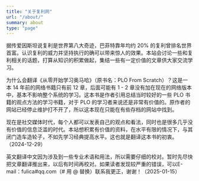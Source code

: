 ```yaml
---
title: "关于复利网"
url: "/about/"
summary: about
type: "page"
---
```


据传爱因斯坦说复利是世界第八大奇迹，巴菲特靠年均约 20% 的复利曾排名世界首富。认识复利的威力并坚持执行的确可以带来惊人的效果。本站会讨论一些和复利相关的话题，打算从知识的积累做起，集结一些有一定价值的文章供大家交流学习。

为什么会翻译《从零开始学习奥马哈》（原书名：PLO From Scratch）？这是一本 14 年前的网络书籍只有前 12 章，后面可能有 1 - 2 章没有加在现在的网络版本中，基本不影响整个系统的学习。这本书是作者引用总结当时较好的一些 PLO 书籍的观点方法的学习书籍，对于 PLO 的学习者来说还是非常有价值的。原作者的网站已经停止维护打不开了，所以这本现在只能在有些存档的网站中找到。

现在是社交媒体时代，每个人都可以发表自己的观点和看法，同时也是很多几乎没有价值的信息泛滥的时代。本站想积累有价值的资料，在水平有限的情况下，与其闭门造车造轮子，不如先学习经典提高水平。这也就是翻译这本书的初衷。（2024-12-29）

英文翻译中文因为涉及到一些专业术语和用法，所以需要仔细的校对。暂时先尽快把文章翻译推出来，以后有时间再校对。如果读者发现较严重的错误，可以E-mail：fulica#qq.com（# 用 @ 替换）联系我更正，谢谢！（2025-01-15）
